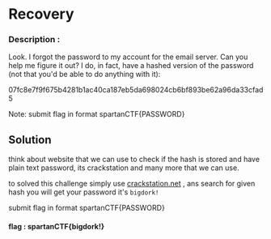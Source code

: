 # Recovery


### Description :

Look. I forgot the password to my account for the email server. Can you help me figure it out? I do, in fact, have a hashed version of the password (not that you'd be able to do anything with it):

07fc8e7f9f675b4281b1ac40ca187eb5da698024cb6bf893be62a96da33cfad5

Note: submit flag in format spartanCTF{PASSWORD}


## Solution

think about website that we can use to check if the hash is stored and have plain text password, its crackstation and many more that we can use.

to solved this challenge simply use [crackstation.net](https://crackstation.net/) , ans search for given hash you will get your password it's `bigdork!` 
 
   submit flag in format spartanCTF{PASSWORD}

#### flag :   spartanCTF{bigdork!}
